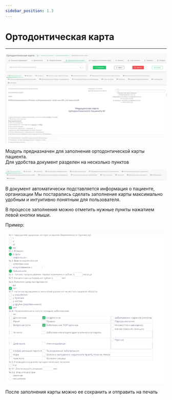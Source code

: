 ```yaml
---
sidebar_position: 1.3
---
```


# Ортодонтическая карта

---

![Ортодонтическая](./assets/ortho/ortho.png)

Модуль предназначен для заполнения ортодонтической карты пациента.  
Для удобства документ разделен на несколько пунктов

![](./assets/ortho/o-tabs.png)

В документ автоматически подставляется информация о пациенте, организации 
Мы постарались сделать заполнение карты максимально удобным и интуитивно понятным для пользователя.

В процессе заполнения можно отметить нужные пункты нажатием левой кнопки мыши.

Пример:

![Чекбоксы](./assets/ortho/checkbox.png)

После заполнения карты можно ее сохранить и отправить на печать